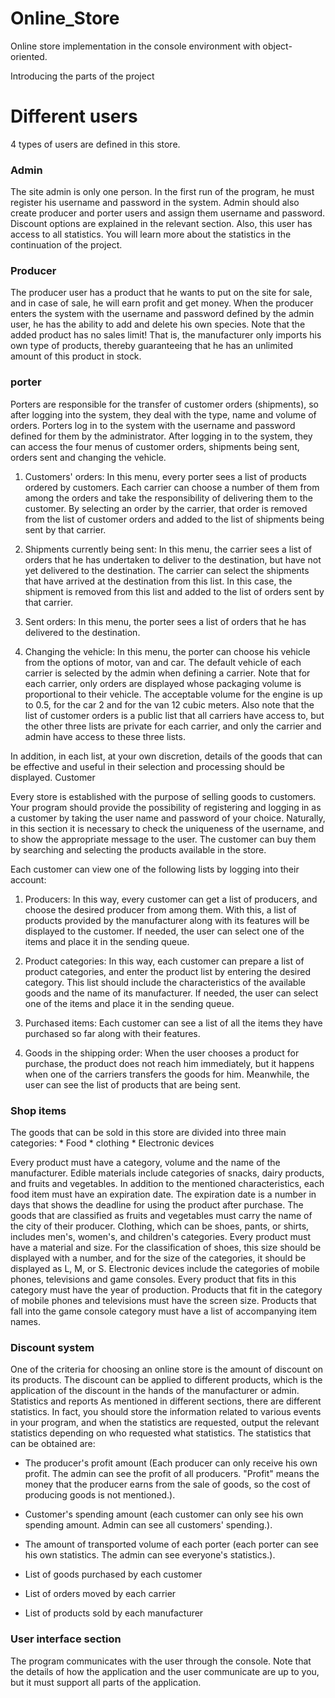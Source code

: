 # Online_Store
Online store implementation in the console environment with object-oriented.

Introducing the parts of the project

# Different users
4 types of users are defined in this store.

### Admin
The site admin is only one person. In the first run of the program, he must register his username and password in the system. Admin should also create producer and porter users and assign them username and password.
Discount options are explained in the relevant section. Also, this user has access to all statistics. You will learn more about the statistics in the continuation of the project.

### Producer
The producer user has a product that he wants to put on the site for sale, and in case of sale, he will earn profit and get money. When the producer enters the system with the username and password defined by the admin user, he has the ability to add and delete his own species. Note that the added product has no sales limit! That is, the manufacturer only imports his own type of products, thereby guaranteeing that he has an unlimited amount of this product in stock.

### porter
Porters are responsible for the transfer of customer orders (shipments), so after logging into the system, they deal with the type, name and volume of orders. Porters log in to the system with the username and password defined for them by the administrator. After logging in to the system, they can access the four menus of customer orders, shipments being sent, orders sent and changing the vehicle.

1.	Customers' orders: In this menu, every porter sees a list of products ordered by customers. Each carrier can choose a number of them from among the orders and take the responsibility of delivering them to the customer. By selecting an order by the carrier, that order is removed from the list of customer orders and added to the list of shipments being sent by that carrier.

2.	Shipments currently being sent: In this menu, the carrier sees a list of orders that he has undertaken to deliver to the destination, but have not yet delivered to the destination. The carrier can select the shipments that have arrived at the destination from this list. In this case, the shipment is removed from this list and added to the list of orders sent by that carrier.

3.	Sent orders: In this menu, the porter sees a list of orders that he has delivered to the destination.

4.	Changing the vehicle: In this menu, the porter can choose his vehicle from the options of motor, van and car. The default vehicle of each carrier is selected by the admin when defining a carrier.
Note that for each carrier, only orders are displayed whose packaging volume is proportional to their vehicle. The acceptable volume for the engine is up to 0.5, for the car 2 and for the van 12 cubic meters. Also note that the list of customer orders is a public list that all carriers have access to, but the other three lists are private for each carrier, and only the carrier and admin have access to these three lists.

In addition, in each list, at your own discretion, details of the goods that can be effective and useful in their selection and processing should be displayed.
Customer

Every store is established with the purpose of selling goods to customers. Your program should provide the possibility of registering and logging in as a customer by taking the user name and password of your choice. Naturally, in this section it is necessary to check the uniqueness of the username, and to show the appropriate message to the user. The customer can buy them by searching and selecting the products available in the store.

Each customer can view one of the following lists by logging into their account:

1.	Producers: In this way, every customer can get a list of producers, and choose the desired producer from among them. With this, a list of products provided by the manufacturer along with its features will be displayed to the customer. If needed, the user can select one of the items and place it in the sending queue.

2.	Product categories: In this way, each customer can prepare a list of product categories, and enter the product list by entering the desired category. This list should include the characteristics of the available goods and the name of its manufacturer. If needed, the user can select one of the items and place it in the sending queue.

3.	Purchased items: Each customer can see a list of all the items they have purchased so far along with their features.

4.	Goods in the shipping order: When the user chooses a product for purchase, the product does not reach him immediately, but it happens when one of the carriers transfers the goods for him. Meanwhile, the user can see the list of products that are being sent.

### Shop items
The goods that can be sold in this store are divided into three main categories:
    * Food
    * clothing
    * Electronic devices
    
Every product must have a category, volume and the name of the manufacturer.
Edible materials include categories of snacks, dairy products, and fruits and vegetables. In addition to the mentioned characteristics, each food item must have an expiration date. The expiration date is a number in days that shows the deadline for using the product after purchase.
The goods that are classified as fruits and vegetables must carry the name of the city of their producer.
Clothing, which can be shoes, pants, or shirts, includes men's, women's, and children's categories.
Every product must have a material and size. For the classification of shoes, this size should be displayed with a number, and for the size of the categories, it should be displayed as L, M, or S.
Electronic devices include the categories of mobile phones, televisions and game consoles. Every product that fits in this category must have the year of production.
Products that fit in the category of mobile phones and televisions must have the screen size.
Products that fall into the game console category must have a list of accompanying item names.

### Discount system
One of the criteria for choosing an online store is the amount of discount on its products. The discount can be applied to different products, which is the application of the discount in the hands of the manufacturer or admin.
Statistics and reports
As mentioned in different sections, there are different statistics. In fact, you should store the information related to various events in your program, and when the statistics are requested, output the relevant statistics depending on who requested what statistics. The statistics that can be obtained are:

* The producer's profit amount (Each producer can only receive his own profit. The admin can see the profit of all producers. "Profit" means the money that the producer earns from the sale of goods, so the cost of producing goods is not mentioned.).

* Customer's spending amount (each customer can only see his own spending amount. Admin can see all customers' spending.).

* The amount of transported volume of each porter (each porter can see his own statistics. The admin can see everyone's statistics.).

* List of goods purchased by each customer

* List of orders moved by each carrier

* List of products sold by each manufacturer

### User interface section
The program communicates with the user through the console. Note that the details of how the application and the user communicate are up to you, but it must support all parts of the application.
